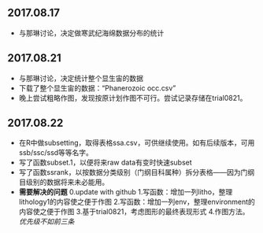 ## 2017.08.17
- 与那琳讨论，决定做寒武纪海绵数据分布的统计

## 2017.08.21
- 与那琳讨论，决定统计整个显生宙的数据
- 下载了整个显生宙的数据：“Phanerozoic occ.csv”
- 晚上尝试粗略作图，发现按原计划作图不可行。尝试记录存储在trial0821。

## 2017.08.22
- 在R中做subsetting，取得表格ssa.csv，可供继续使用。如有后续版本，可用ssb/ssc/ssd等等名字。
- 写了函数subset.1，以便将来raw data有变时快速subset
- 写了函数ssrank，以按数据分类级别（门纲目科属种）拆分表格——因为门纲目级别的数据将来未必能用。
- **需要解决的问题**
	0.update with github
	1.写函数：增加一列litho，整理lithology1的内容使之便于作图
	2.写函数：增加一列env，整理environment的内容使之便于作图
	3.基于trial0821，考虑图形的最终表现形式
	4.作图方法。*优先级不如前三条*
